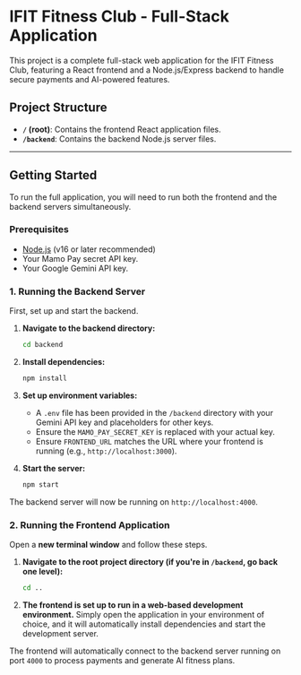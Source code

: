 # IFIT Fitness Club - Full-Stack Application

This project is a complete full-stack web application for the IFIT Fitness Club, featuring a React frontend and a Node.js/Express backend to handle secure payments and AI-powered features.

## Project Structure

- **`/` (root)**: Contains the frontend React application files.
- **`/backend`**: Contains the backend Node.js server files.

---

## Getting Started

To run the full application, you will need to run both the frontend and the backend servers simultaneously.

### Prerequisites

- [Node.js](https://nodejs.org/) (v16 or later recommended)
- Your Mamo Pay secret API key.
- Your Google Gemini API key.

### 1. Running the Backend Server

First, set up and start the backend.

1.  **Navigate to the backend directory:**
    ```bash
    cd backend
    ```

2.  **Install dependencies:**
    ```bash
    npm install
    ```

3.  **Set up environment variables:**
    -   A `.env` file has been provided in the `/backend` directory with your Gemini API key and placeholders for other keys.
    -   Ensure the `MAMO_PAY_SECRET_KEY` is replaced with your actual key.
    -   Ensure `FRONTEND_URL` matches the URL where your frontend is running (e.g., `http://localhost:3000`).

4.  **Start the server:**
    ```bash
    npm start
    ```

The backend server will now be running on `http://localhost:4000`.

### 2. Running the Frontend Application

Open a **new terminal window** and follow these steps.

1.  **Navigate to the root project directory (if you're in `/backend`, go back one level):**
    ```bash
    cd .. 
    ```

2.  **The frontend is set up to run in a web-based development environment.** Simply open the application in your environment of choice, and it will automatically install dependencies and start the development server.

The frontend will automatically connect to the backend server running on port `4000` to process payments and generate AI fitness plans.